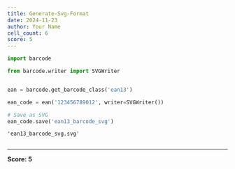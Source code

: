 ```yaml
---
title: Generate-Svg-Format
date: 2024-11-23
author: Your Name
cell_count: 6
score: 5
---
```


```python
import barcode

```


```python
from barcode.writer import SVGWriter



```


```python
ean = barcode.get_barcode_class('ean13')

```


```python
ean_code = ean('123456789012', writer=SVGWriter())


```


```python
# Save as SVG
ean_code.save('ean13_barcode_svg')
```




    'ean13_barcode_svg.svg'




```python

```


---
**Score: 5**
